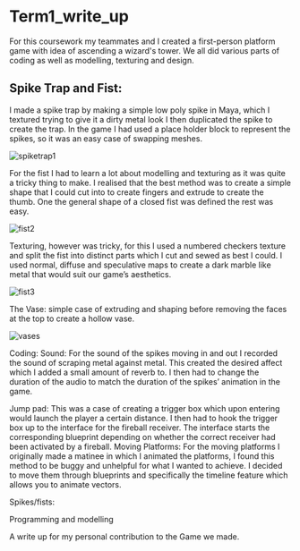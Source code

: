 # Term1_write_up

For this coursework my teammates and I created a first-person platform game with idea of ascending a wizard's tower. We all did various parts of coding as well as modelling, texturing and design.

## Spike Trap and Fist:

I made a spike trap by making a simple low poly spike in Maya, which I textured trying to give it a dirty metal look I then duplicated the spike to create the trap. In the game I had used a place holder block to represent the spikes, so it was an easy case of swapping meshes. 

![spiketrap1](https://user-images.githubusercontent.com/32567724/35195469-cd3d4610-febb-11e7-8508-28ee968509d6.png)

For the fist I had to learn a lot about modelling and texturing as it was quite a tricky thing to make. I realised that the best method was to create a simple shape that I could cut into to create fingers and extrude to create the thumb. One the general shape of a closed fist was defined the rest was easy. 


![fist2](https://user-images.githubusercontent.com/32567724/35195494-51f418ac-febc-11e7-8db3-7e47277c5029.png)

Texturing, however was tricky, for this I used a numbered checkers texture and split the fist into distinct parts which I cut and sewed as best I could. I used normal, diffuse and speculative maps to create a dark marble like metal that would suit our game’s aesthetics.

![fist3](https://user-images.githubusercontent.com/32567724/35196113-ab474fce-fec5-11e7-89e8-ca7e3dd68d01.png)




The Vase: simple case of extruding and shaping before removing the faces at the top to create a hollow vase. 


![vases](https://user-images.githubusercontent.com/32567724/35195584-9b63d1c0-febd-11e7-835d-9cdf371f9ed8.png)












Coding:
Sound: 
For the sound of the spikes moving in and out I recorded the sound of scraping metal against metal. This created the desired affect which I added a small amount of reverb to. I then had to change the duration of the audio to match the duration of the spikes’ animation in the game. 

Jump pad:
This was a case of creating a trigger box which upon entering would launch the player a certain distance. I then had to hook the trigger box up to the interface for the fireball receiver. The interface starts the corresponding blueprint depending on whether the correct receiver had been activated by a fireball. 
Moving Platforms:
For the moving platforms I originally made a matinee in which I animated the platforms, I found this method to be buggy and unhelpful for what I wanted to achieve. I decided to move them through blueprints and specifically the timeline feature which allows you to animate vectors. 

Spikes/fists:

Programming and modelling

A write up for my personal contribution to the Game we made.
